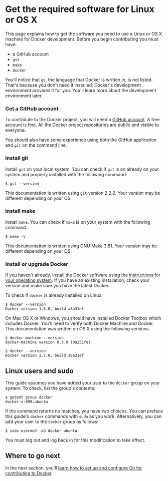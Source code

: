 <!--[metadata]>
+++
title = "Get the required software"
description = "Describes the software required to contribute to Docker"
keywords = ["GitHub account, repository, Docker, Git, Go, make,  "]
[menu.main]
parent = "smn_engine_contrib"
weight=2
+++
<![end-metadata]-->

# Get the required software for Linux or OS X

This page explains how to get the software you need to use a Linux or OS X
machine for Docker development. Before you begin contributing you must have:

*  a GitHub account
* `git`
* `make`
* `docker`

You'll notice that `go`, the language that Docker is written in, is not listed.
That's because you don't need it installed; Docker's development environment
provides it for you. You'll learn more about the development environment later.

### Get a GitHub account

To contribute to the Docker project, you will need a <a
href="https://github.com" target="_blank">GitHub account</a>. A free account is
fine. All the Docker project repositories are public and visible to everyone.

You should also have some experience using both the GitHub application and `git`
on the command line.

### Install git

Install `git` on your local system. You can check if `git` is on already on your
system and properly installed with the following command:

    $ git --version


This documentation is written using `git` version 2.2.2. Your version may be
different depending on your OS.

### Install make

Install `make`. You can check if `make` is on your system with the following
command:

    $ make -v

This documentation is written using GNU Make 3.81. Your version may be different
depending on your OS.

### Install or upgrade Docker

If you haven't already, install the Docker software using the
<a href="/engine/installation" target="_blank">instructions for your operating system</a>.
If you have an existing installation, check your version and make sure you have
the latest Docker.

To check if `docker` is already installed on Linux:

    $ docker --version
    Docker version 1.5.0, build a8a31ef

On Mac OS X or Windows, you should have installed Docker Toolbox which includes
Docker. You'll need to verify both Docker Machine and Docker. This
documentation was written on OS X using the following versions.

    $ docker-machine --version
    docker-machine version 0.3.0 (0a251fe)

    $ docker --version
    Docker version 1.7.0, build a8a31ef

## Linux users and sudo

This guide assumes you have added your user to the `docker` group on your system.
To check, list the group's contents:

    $ getent group docker
    docker:x:999:ubuntu

If the command returns no matches, you have two choices. You can preface this
guide's `docker` commands with `sudo` as you work. Alternatively, you can add
your user to the `docker` group as follows:

    $ sudo usermod -aG docker ubuntu

You must log out and log back in for this modification to take effect.


## Where to go next

In the next section, you'll [learn how to set up and configure Git for
contributing to Docker](set-up-git.md).
